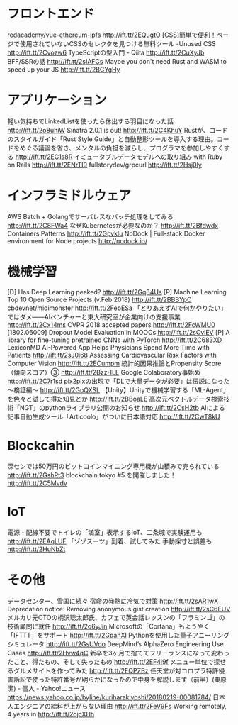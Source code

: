 # フロントエンド
redacademy/vue-ethereum-ipfs http://ift.tt/2EQugtO
[CSS]簡単で便利！ページで使用されていないCSSのセレクタを見つける無料ツール -Unused CSS http://ift.tt/2Cvozw6
TypeScriptの型入門 - Qiita http://ift.tt/2CuXyJb
BFF/SSRの話 http://ift.tt/2sIAFCs
Maybe you don't need Rust and WASM to speed up your JS http://ift.tt/2BCYgHy

# アプリケーション
軽い気持ちでLinkedListを使ったら休出する羽目になった話 http://ift.tt/2o8uhiW
Sinatra 2.0.1 is out! http://ift.tt/2C4KhuY
Rustが、コードのスタイルガイド「Rust Style Guide」と自動整形ツールを導入する理由。コードをめぐる議論を省き、メンタルの負担を減らし、プログラマを参加しやすくする http://ift.tt/2EC1s8R
イミュータブルデータモデルへの取り組み with Ruby on Rails http://ift.tt/2ENrTI9
fullstorydev/grpcurl http://ift.tt/2Hsj0ly

# インフラミドルウェア
AWS Batch + Golangでサーバレスなバッチ処理をしてみる http://ift.tt/2C8FWa4
なぜKubernetesが必要なのか？ http://ift.tt/2Bfdwdx
Containers Patterns http://ift.tt/2Gpvklu
NoDock | Full-stack Docker environment for Node projects http://nodock.io/

# 機械学習
[D] Has Deep Learning peaked? http://ift.tt/2Gq84Us
[P] Machine Learning Top 10 Open Source Projects (v.Feb 2018) http://ift.tt/2BBBYpC
cbdevnet/midimonster http://ift.tt/2FebESa
「とりあえずAIで何かやりたい」ではダメ――AIベンチャーと東大研究室が企業向けの支援事業 http://ift.tt/2Cx14ms
CVPR 2018 accepted papers http://ift.tt/2FcWMU0
[1802.06009] Dropout Model Evaluation in MOOCs http://ift.tt/2sCviEV
[P] A library for fine-tuning pretrained CNNs with PyTorch http://ift.tt/2C683XD
LexiconMD AI-Powered App Helps Physicians Spend More Time with Patients http://ift.tt/2sJ0i68
Assessing Cardiovascular Risk Factors with Computer Vision http://ift.tt/2ECumpm
統計的因果推論とPropensity Score（傾向スコア）③ http://ift.tt/2BzzHLE
Google Colaboratory事始め http://ift.tt/2C7r1sd
pix2pixの出現で「DLで大量データが必要」は伝説になった～検証編～ http://ift.tt/2GoQXSL
【Unity】Unityで機械学習する「ML-Agent」を色々と試して得た知見とか http://ift.tt/2BBoaLE
高次元ベクトルデータ検索技術「NGT」のpythonライブラリ公開のお知らせ http://ift.tt/2CsH2tb
AIによる記事自動生成ツール「Articoolo」がついに日本語対応 http://ift.tt/2CwT8kU

# Blockcahin
深センでは50万円のビットコインマイニング専用機が山積みで売られている http://ift.tt/2GshRt3
blockchain.tokyo #5 を開催しました！ http://ift.tt/2C5Mvdv

# IoT
電源・配線不要でトイレの「満室」表示するIoT、二条城で実験運用も http://ift.tt/2EAqLUF
「ゾゾスーツ」到着、試してみた 手動採寸と誤差も http://ift.tt/2HuNbZt

# その他
データセンター、雪国に続々 宿命の発熱に冷気で対策 http://ift.tt/2sAR1wX
Deprecation notice: Removing anonymous gist creation http://ift.tt/2sC6EUV
メルカリ元CTOの柄沢聡太郎氏、カフェで英会話レッスンの「フラミンゴ」の技術顧問に就任 http://ift.tt/2o6yJin
Microsoftの「Cortana」もようやく「IFTTT」をサポート http://ift.tt/2GpanXI
Pythonを使用した量子アニーリングシミュレータ http://ift.tt/2GsUVdo
DeepMind’s AlphaZero Engineering Use Cases http://ift.tt/2Hvw4qC
新卒を3ヶ月で捨ててフリーランスになって変わったこと、得たもの、そして失ったもの http://ift.tt/2EF4i9f
メニュー単位で探せるグルメサイトを作ってみた http://ift.tt/2EQPZBz
任天堂が対コロプラ特許侵害訴訟で使った特許番号が明らかになったので中身を解説します（前半）(栗原潔) - 個人 - Yahoo!ニュース https://news.yahoo.co.jp/byline/kuriharakiyoshi/20180219-00081784/
日本人エンジニアの給料が上がらない理由 http://ift.tt/2FeV9Fs
Working remotely, 4 years in http://ift.tt/2ojcXHh
